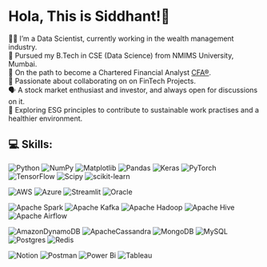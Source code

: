 # Hola, This is Siddhant!👋

👨‍💻 I’m a Data Scientist, currently working in the wealth management industry. <br/>
🏫 Pursued my B.Tech in CSE (Data Science) from NMIMS University, Mumbai. <br/>
💸 On the path to become a Chartered Financial Analyst [CFA&reg;](https://www.cfainstitute.org/en/programs/cfa).<br/>
💭 Passionate about collaborating on on FinTech Projects.<br/>
🗣️ A stock market enthusiast and investor, and always open for discussions on it.<br/>
🏡 Exploring ESG principles to contribute to sustainable work practises and a healthier environment.<br/>


## 💻 Skills:

![Python](https://img.shields.io/badge/python-3670A0?style=flat&logo=python&logoColor=ffdd54) 
![NumPy](https://img.shields.io/badge/numpy-%23013243.svg?style=flat&logo=numpy&logoColor=white) 
![Matplotlib](https://img.shields.io/badge/Matplotlib-%23ffffff.svg?style=flat&logo=Matplotlib&logoColor=black) 
![Pandas](https://img.shields.io/badge/pandas-%23150458.svg?style=flat&logo=pandas&logoColor=white) 
![Keras](https://img.shields.io/badge/Keras-FF0000?style=for-the-badge&logo=keras&logoColor=white)
![PyTorch](https://img.shields.io/badge/PyTorch-%23EE4C2C.svg?style=flat&logo=PyTorch&logoColor=white) 
![TensorFlow](https://img.shields.io/badge/TensorFlow-%23FF6F00.svg?style=flat&logo=TensorFlow&logoColor=white)
![Scipy](https://img.shields.io/badge/SciPy-%230C55A5.svg?style=flat&logo=scipy&logoColor=%white) 
![scikit-learn](https://img.shields.io/badge/scikit--learn-%23F7931E.svg?style=flat&logo=scikit-learn&logoColor=white)
<br/>

![AWS](https://img.shields.io/badge/AWS-%23FF9900.svg?style=flat&logo=amazon-aws&logoColor=white) 
![Azure](https://img.shields.io/badge/azure-%230072C6.svg?style=flat&logo=microsoftazure&logoColor=white) 
![Streamlit](https://img.shields.io/badge/Streamlit-FF4B4B?style=for-the-badge&logo=Streamlit&logoColor=white) 
![Oracle](https://img.shields.io/badge/Oracle-F80000?style=flat&logo=oracle&logoColor=white) 
<br/>

![Apache Spark](https://img.shields.io/badge/Apache%20Spark-FDEE21?style=flat&logo=apachespark&logoColor=black) 
![Apache Kafka](https://img.shields.io/badge/Apache%20Kafka-000?style=flat&logo=apachekafka) 
![Apache Hadoop](https://img.shields.io/badge/Apache%20Hadoop-66CCFF?style=flat&logo=apachehadoop&logoColor=black) 
![Apache Hive](https://img.shields.io/badge/Apache%20Hive-FDEE21?style=flat&logo=apachehive&logoColor=black) 
![Apache Airflow](https://img.shields.io/badge/Apache%20Airflow-017CEE?style=flat&logo=Apache%20Airflow&logoColor=white) 
<br/>

![AmazonDynamoDB](https://img.shields.io/badge/Amazon%20DynamoDB-4053D6?style=flat&logo=Amazon%20DynamoDB&logoColor=white)
![ApacheCassandra](https://img.shields.io/badge/cassandra-%231287B1.svg?style=flat&logo=apache-cassandra&logoColor=white) 
![MongoDB](https://img.shields.io/badge/MongoDB-%234ea94b.svg?style=flat&logo=mongodb&logoColor=white) 
![MySQL](https://img.shields.io/badge/mysql-%2300000f.svg?style=flat&logo=mysql&logoColor=white) 
![Postgres](https://img.shields.io/badge/postgres-%23316192.svg?style=flat&logo=postgresql&logoColor=white) 
![Redis](https://img.shields.io/badge/redis-%23DD0031.svg?style=flat&logo=redis&logoColor=white) 
<br/>

![Notion](https://img.shields.io/badge/Notion-%23000000.svg?style=flat&logo=notion&logoColor=white) 
![Postman](https://img.shields.io/badge/Postman-FF6C37?style=flat&logo=postman&logoColor=white) 
![Power Bi](https://img.shields.io/badge/power_bi-F2C811?style=flat&logo=powerbi&logoColor=black)
![Tableau](https://img.shields.io/badge/Tableau-E97627?style=for-the-badge&logo=Tableau&logoColor=white)

<!--
![mlflow](https://img.shields.io/badge/mlflow-%23d9ead3.svg?style=flat&logo=numpy&logoColor=blue)  
![Shell Script](https://img.shields.io/badge/shell_script-%23121011.svg?style=flat&logo=gnu-bash&logoColor=white) 
![Anaconda](https://img.shields.io/badge/Anaconda-%2344A833.svg?style=flat&logo=anaconda&logoColor=white)
![Plotly](https://img.shields.io/badge/Plotly-%233F4F75.svg?style=flat&logo=plotly&logoColor=white) 

![Couchbase](https://img.shields.io/badge/Couchbase-EA2328?style=flat&logo=couchbase&logoColor=white) 
![MariaDB](https://img.shields.io/badge/MariaDB-003545?style=flat&logo=mariadb&logoColor=white) 
![Neo4J](https://img.shields.io/badge/Neo4j-008CC1?style=flat&logo=neo4j&logoColor=white) 
![Single Store](https://img.shields.io/badge/Single%20Store-AA00FF?style=flat&logo=singlestore&logoColor=white) 
![SQLite](https://img.shields.io/badge/sqlite-%2307405e.svg?style=flat&logo=sqlite&logoColor=white) 

![AZUREDEVOPS](https://img.shields.io/badge/azuredevops-0078D7.svg?style=flat&logo=azuredevops&logoColor=white&color=%230078D7) 
![Docker](https://img.shields.io/badge/docker-%230db7ed.svg?style=flat&logo=docker&logoColor=white) 
![Kubernetes](https://img.shields.io/badge/kubernetes-%23326ce5.svg?style=flat&logo=kubernetes&logoColor=white) 
![Jira](https://img.shields.io/badge/jira-%230A0FFF.svg?style=flat&logo=jira&logoColor=white) 
![Jenkins](https://img.shields.io/badge/jenkins-%232C5263.svg?style=flat&logo=jenkins&logoColor=white) 

-->
<!--
## 📊 GitHub Stats:
![](https://github-readme-stats.vercel.app/api?username=siddhant4902&theme=radical&hide_border=false&include_all_commits=false&count_private=false)<br/>
![](https://github-readme-stats.vercel.app/api/top-langs/?username=siddhant4902&theme=dark&hide_border=false&include_all_commits=false&count_private=false&layout=compact)



![](https://github-readme-streak-stats.herokuapp.com/?user=siddhant4902&theme=dark&hide_border=false)<br/>
-->

